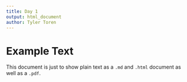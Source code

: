 ```yaml
---
title: Day 1
output: html_document
author: Tyler Toren
---
```


# Example Text

This document is just to show plain text as a `.md` and `.html` document as well as a `.pdf`.

